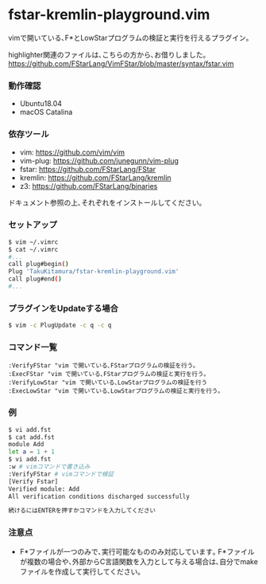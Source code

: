 # fstar-kremlin-playground.vim
vimで開いている､F*とLowStarプログラムの検証と実行を行えるプラグイン｡

highlighter関連のファイルは､こちらの方から､お借りしました｡
https://github.com/FStarLang/VimFStar/blob/master/syntax/fstar.vim

### 動作確認
- Ubuntu18.04
- macOS Catalina 

### 依存ツール
- vim: https://github.com/vim/vim
- vim-plug: https://github.com/junegunn/vim-plug
- fstar: https://github.com/FStarLang/FStar
- kremlin: https://github.com/FStarLang/kremlin
- z3: https://github.com/FStarLang/binaries

ドキュメント参照の上､それぞれをインストールしてください｡

### セットアップ
```sh
$ vim ~/.vimrc
$ cat ~/.vimrc
#...
call plug#begin()
Plug 'TakuKitamura/fstar-kremlin-playground.vim'
call plug#end()
#...
```

### プラグインをUpdateする場合
```sh
$ vim -c PlugUpdate -c q -c q 
```

### コマンド一覧
```vim
:VerifyFStar "vim で開いている､FStarプログラムの検証を行う｡
:ExecFStar "vim で開いている､FStarプログラムの検証と実行を行う｡
:VerifyLowStar "vim で開いている､LowStarプログラムの検証を行う
:ExecLowStar "vim で開いている､LowStarプログラムの検証と実行を行う｡
```
### 例
```sh
$ vi add.fst
$ cat add.fst
module Add
let a = 1 + 1
$ vi add.fst
:w # vimコマンドで書き込み
:VerifyFStar # vimコマンドで検証
[Verify Fstar]
Verified module: Add
All verification conditions discharged successfully

続けるにはENTERを押すかコマンドを入力してください
```

### 注意点
- F\*ファイルが一つのみで､実行可能なもののみ対応しています｡
F\*ファイルが複数の場合や､外部からC言語関数を入力として与える場合は､自分でmakeファイルを作成して実行してください｡